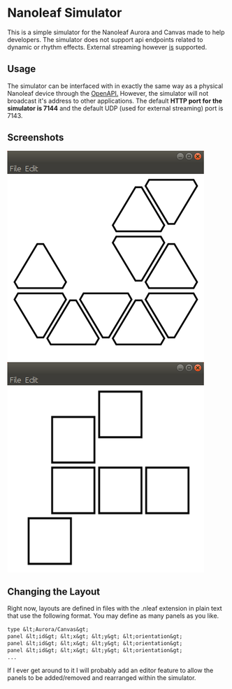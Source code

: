 # Nanoleaf Simulator
This is a simple simulator for the Nanoleaf Aurora and Canvas made to help developers. The simulator does not support api endpoints related to dynamic or rhythm effects. External streaming however <u>is</u> supported.

## Usage
The simulator can be interfaced with in exactly the same way as a physical Nanoleaf device through the [OpenAPI.](https://forum.nanoleaf.me/docs/openapi) However, the simulator will not broadcast it's address to other applications. The default <b>HTTP port for the simulator is 7144</b> and the default UDP (used for external streaming) port is 7143.

## Screenshots
<kvd>
  <img src="images/app_main_aurora.png">
</kvd>

<kvd>
  <img src="images/app_main_canvas.png">
</kvd>

## Changing the Layout
Right now, layouts are defined in files with the .nleaf extension in plain text that use the following format. You may define as many panels as you like.
```
type &lt;Aurora/Canvas&gt;
panel &lt;id&gt; &lt;x&gt; &lt;y&gt; &lt;orientation&gt;
panel &lt;id&gt; &lt;x&gt; &lt;y&gt; &lt;orientation&gt;
panel &lt;id&gt; &lt;x&gt; &lt;y&gt; &lt;orientation&gt;
...
```

If I ever get around to it I will probably add an editor feature to allow the panels to be added/removed and rearranged within the simulator.
